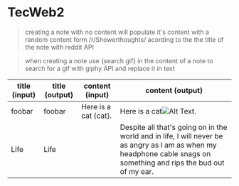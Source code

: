 # TecWeb2

> creating a note with no content will populate it's content with a random content form /r/Showerthoughts/ acording to the the title of the note with reddit API

> when creating a note use {search gif} in the content of a note to search for a gif with giphy API and replace it in text



title (input) | title (output) | content (input) | content (output)
------------ | ------------- | ------------- | -------------
foobar | foobar | Here is a cat {cat}.  | Here is a cat![Alt Text](https://media.giphy.com/media/vFKqnCdLPNOKc/giphy.gif).
Life | Life |  | Despite all that's going on in the world and in life, I will never be as angry as I am as when my headphone cable snags on something and rips the bud out of my ear.
